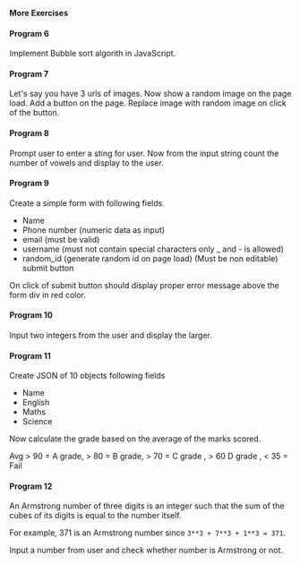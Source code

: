 **More Exercises**

#### Program 6

Implement Bubble sort algorith in JavaScript.

#### Program 7

Let's say you have 3 urls of images. Now show a random image on the page load. Add a button on the page. Replace image with random image on click of the button.

#### Program 8

Prompt user to enter a sting for user. Now from the input string count the number of vowels and display to the user.

#### Program 9

Create a simple form with following fields
 
  - Name
  - Phone number (numeric data as input)
  - email (must be valid)
  - username (must not contain special characters only _ and - is allowed)
  - random_id (generate random id on page load) (Must be non editable)
  submit button

On click of submit button should display proper error message above the form div in red color.

#### Program 10

Input two integers from the user and display the larger.

#### Program 11

Create JSON of 10 objects following fields

  - Name
  - English
  - Maths
  - Science

Now calculate the grade based on the average of the marks scored.

Avg   > 90 = A grade, > 80 = B grade,  > 70 = C grade , > 60 D grade , < 35 = Fail

#### Program 12

An Armstrong number of three digits is an integer such that the sum of the cubes of its digits is equal to the number itself.

For example, 371 is an Armstrong number since `3**3 + 7**3 + 1**3 = 371`.

Input a number from user and check whether number is Armstrong or not.
